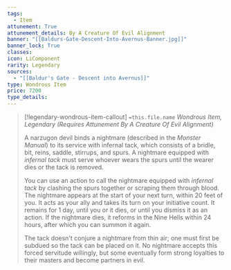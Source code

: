 ```yaml
---
tags:
  - Item
attunement: True
attunement_details: By A Creature Of Evil Alignment
banner: "[[Baldurs-Gate-Descent-Into-Avernus-Banner.jpg]]"
banner_lock: True
classes:
icon: LiComponent
rarity: Legendary
sources:
  - "[[Baldur's Gate - Descent into Avernus]]"
type: Wondrous Item
price: 7200
type_details: 
---
```

>[!legendary-wondrous-item-callout] `=this.file.name`
>*Wondrous Item, Legendary (Requires Attunement By A Creature Of Evil Alignment)*
>
>A narzugon devil binds a nightmare (described in the *Monster Manual*) to its service with infernal tack, which consists of a bridle, bit, reins, saddle, stirrups, and spurs. A nightmare equipped with *infernal tack* must serve whoever wears the spurs until the wearer dies or the tack is removed.
>
>You can use an action to call the nightmare equipped with *infernal tack* by clashing the spurs together or scraping them through blood. The nightmare appears at the start of your next turn, within 20 feet of you. It acts as your ally and takes its turn on your initiative count. It remains for 1 day, until you or it dies, or until you dismiss it as an action. If the nightmare dies, it reforms in the Nine Hells within 24 hours, after which you can summon it again.
>
>The tack doesn't conjure a nightmare from thin air; one must first be subdued so the tack can be placed on it. No nightmare accepts this forced servitude willingly, but some eventually form strong loyalties to their masters and become partners in evil.
>
>
